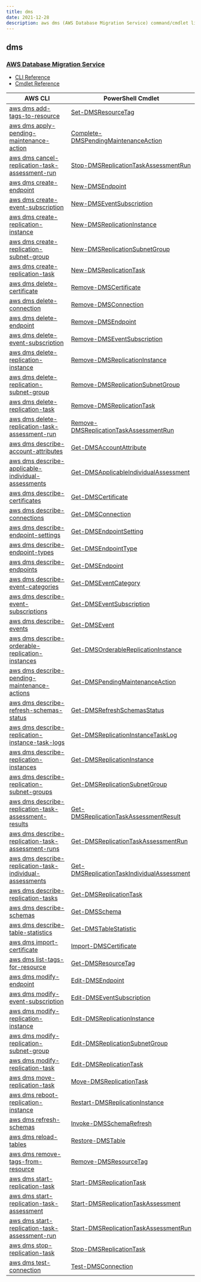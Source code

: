 ```yaml
---
title: dms
date: 2021-12-28
description: aws dms (AWS Database Migration Service) command/cmdlet list.
---
```


## dms

### [AWS Database Migration Service](https://aws.amazon.com/dms/)

* [CLI Reference](https://docs.aws.amazon.com/cli/latest/reference/dms/index.html)
* [Cmdlet Reference](https://docs.aws.amazon.com/powershell/latest/reference/items/AWS_Database_Migration_Service_cmdlets.html)

|AWS CLI|PowerShell Cmdlet|
|----|----|
|[aws dms add-tags-to-resource](https://docs.aws.amazon.com/cli/latest/reference/dms/add-tags-to-resource.html)|[Set-DMSResourceTag](https://docs.aws.amazon.com/powershell/latest/reference/items/Set-DMSResourceTag.html)|
|[aws dms apply-pending-maintenance-action](https://docs.aws.amazon.com/cli/latest/reference/dms/apply-pending-maintenance-action.html)|[Complete-DMSPendingMaintenanceAction](https://docs.aws.amazon.com/powershell/latest/reference/items/Complete-DMSPendingMaintenanceAction.html)|
|[aws dms cancel-replication-task-assessment-run](https://docs.aws.amazon.com/cli/latest/reference/dms/cancel-replication-task-assessment-run.html)|[Stop-DMSReplicationTaskAssessmentRun](https://docs.aws.amazon.com/powershell/latest/reference/items/Stop-DMSReplicationTaskAssessmentRun.html)|
|[aws dms create-endpoint](https://docs.aws.amazon.com/cli/latest/reference/dms/create-endpoint.html)|[New-DMSEndpoint](https://docs.aws.amazon.com/powershell/latest/reference/items/New-DMSEndpoint.html)|
|[aws dms create-event-subscription](https://docs.aws.amazon.com/cli/latest/reference/dms/create-event-subscription.html)|[New-DMSEventSubscription](https://docs.aws.amazon.com/powershell/latest/reference/items/New-DMSEventSubscription.html)|
|[aws dms create-replication-instance](https://docs.aws.amazon.com/cli/latest/reference/dms/create-replication-instance.html)|[New-DMSReplicationInstance](https://docs.aws.amazon.com/powershell/latest/reference/items/New-DMSReplicationInstance.html)|
|[aws dms create-replication-subnet-group](https://docs.aws.amazon.com/cli/latest/reference/dms/create-replication-subnet-group.html)|[New-DMSReplicationSubnetGroup](https://docs.aws.amazon.com/powershell/latest/reference/items/New-DMSReplicationSubnetGroup.html)|
|[aws dms create-replication-task](https://docs.aws.amazon.com/cli/latest/reference/dms/create-replication-task.html)|[New-DMSReplicationTask](https://docs.aws.amazon.com/powershell/latest/reference/items/New-DMSReplicationTask.html)|
|[aws dms delete-certificate](https://docs.aws.amazon.com/cli/latest/reference/dms/delete-certificate.html)|[Remove-DMSCertificate](https://docs.aws.amazon.com/powershell/latest/reference/items/Remove-DMSCertificate.html)|
|[aws dms delete-connection](https://docs.aws.amazon.com/cli/latest/reference/dms/delete-connection.html)|[Remove-DMSConnection](https://docs.aws.amazon.com/powershell/latest/reference/items/Remove-DMSConnection.html)|
|[aws dms delete-endpoint](https://docs.aws.amazon.com/cli/latest/reference/dms/delete-endpoint.html)|[Remove-DMSEndpoint](https://docs.aws.amazon.com/powershell/latest/reference/items/Remove-DMSEndpoint.html)|
|[aws dms delete-event-subscription](https://docs.aws.amazon.com/cli/latest/reference/dms/delete-event-subscription.html)|[Remove-DMSEventSubscription](https://docs.aws.amazon.com/powershell/latest/reference/items/Remove-DMSEventSubscription.html)|
|[aws dms delete-replication-instance](https://docs.aws.amazon.com/cli/latest/reference/dms/delete-replication-instance.html)|[Remove-DMSReplicationInstance](https://docs.aws.amazon.com/powershell/latest/reference/items/Remove-DMSReplicationInstance.html)|
|[aws dms delete-replication-subnet-group](https://docs.aws.amazon.com/cli/latest/reference/dms/delete-replication-subnet-group.html)|[Remove-DMSReplicationSubnetGroup](https://docs.aws.amazon.com/powershell/latest/reference/items/Remove-DMSReplicationSubnetGroup.html)|
|[aws dms delete-replication-task](https://docs.aws.amazon.com/cli/latest/reference/dms/delete-replication-task.html)|[Remove-DMSReplicationTask](https://docs.aws.amazon.com/powershell/latest/reference/items/Remove-DMSReplicationTask.html)|
|[aws dms delete-replication-task-assessment-run](https://docs.aws.amazon.com/cli/latest/reference/dms/delete-replication-task-assessment-run.html)|[Remove-DMSReplicationTaskAssessmentRun](https://docs.aws.amazon.com/powershell/latest/reference/items/Remove-DMSReplicationTaskAssessmentRun.html)|
|[aws dms describe-account-attributes](https://docs.aws.amazon.com/cli/latest/reference/dms/describe-account-attributes.html)|[Get-DMSAccountAttribute](https://docs.aws.amazon.com/powershell/latest/reference/items/Get-DMSAccountAttribute.html)|
|[aws dms describe-applicable-individual-assessments](https://docs.aws.amazon.com/cli/latest/reference/dms/describe-applicable-individual-assessments.html)|[Get-DMSApplicableIndividualAssessment](https://docs.aws.amazon.com/powershell/latest/reference/items/Get-DMSApplicableIndividualAssessment.html)|
|[aws dms describe-certificates](https://docs.aws.amazon.com/cli/latest/reference/dms/describe-certificates.html)|[Get-DMSCertificate](https://docs.aws.amazon.com/powershell/latest/reference/items/Get-DMSCertificate.html)|
|[aws dms describe-connections](https://docs.aws.amazon.com/cli/latest/reference/dms/describe-connections.html)|[Get-DMSConnection](https://docs.aws.amazon.com/powershell/latest/reference/items/Get-DMSConnection.html)|
|[aws dms describe-endpoint-settings](https://docs.aws.amazon.com/cli/latest/reference/dms/describe-endpoint-settings.html)|[Get-DMSEndpointSetting](https://docs.aws.amazon.com/powershell/latest/reference/items/Get-DMSEndpointSetting.html)|
|[aws dms describe-endpoint-types](https://docs.aws.amazon.com/cli/latest/reference/dms/describe-endpoint-types.html)|[Get-DMSEndpointType](https://docs.aws.amazon.com/powershell/latest/reference/items/Get-DMSEndpointType.html)|
|[aws dms describe-endpoints](https://docs.aws.amazon.com/cli/latest/reference/dms/describe-endpoints.html)|[Get-DMSEndpoint](https://docs.aws.amazon.com/powershell/latest/reference/items/Get-DMSEndpoint.html)|
|[aws dms describe-event-categories](https://docs.aws.amazon.com/cli/latest/reference/dms/describe-event-categories.html)|[Get-DMSEventCategory](https://docs.aws.amazon.com/powershell/latest/reference/items/Get-DMSEventCategory.html)|
|[aws dms describe-event-subscriptions](https://docs.aws.amazon.com/cli/latest/reference/dms/describe-event-subscriptions.html)|[Get-DMSEventSubscription](https://docs.aws.amazon.com/powershell/latest/reference/items/Get-DMSEventSubscription.html)|
|[aws dms describe-events](https://docs.aws.amazon.com/cli/latest/reference/dms/describe-events.html)|[Get-DMSEvent](https://docs.aws.amazon.com/powershell/latest/reference/items/Get-DMSEvent.html)|
|[aws dms describe-orderable-replication-instances](https://docs.aws.amazon.com/cli/latest/reference/dms/describe-orderable-replication-instances.html)|[Get-DMSOrderableReplicationInstance](https://docs.aws.amazon.com/powershell/latest/reference/items/Get-DMSOrderableReplicationInstance.html)|
|[aws dms describe-pending-maintenance-actions](https://docs.aws.amazon.com/cli/latest/reference/dms/describe-pending-maintenance-actions.html)|[Get-DMSPendingMaintenanceAction](https://docs.aws.amazon.com/powershell/latest/reference/items/Get-DMSPendingMaintenanceAction.html)|
|[aws dms describe-refresh-schemas-status](https://docs.aws.amazon.com/cli/latest/reference/dms/describe-refresh-schemas-status.html)|[Get-DMSRefreshSchemasStatus](https://docs.aws.amazon.com/powershell/latest/reference/items/Get-DMSRefreshSchemasStatus.html)|
|[aws dms describe-replication-instance-task-logs](https://docs.aws.amazon.com/cli/latest/reference/dms/describe-replication-instance-task-logs.html)|[Get-DMSReplicationInstanceTaskLog](https://docs.aws.amazon.com/powershell/latest/reference/items/Get-DMSReplicationInstanceTaskLog.html)|
|[aws dms describe-replication-instances](https://docs.aws.amazon.com/cli/latest/reference/dms/describe-replication-instances.html)|[Get-DMSReplicationInstance](https://docs.aws.amazon.com/powershell/latest/reference/items/Get-DMSReplicationInstance.html)|
|[aws dms describe-replication-subnet-groups](https://docs.aws.amazon.com/cli/latest/reference/dms/describe-replication-subnet-groups.html)|[Get-DMSReplicationSubnetGroup](https://docs.aws.amazon.com/powershell/latest/reference/items/Get-DMSReplicationSubnetGroup.html)|
|[aws dms describe-replication-task-assessment-results](https://docs.aws.amazon.com/cli/latest/reference/dms/describe-replication-task-assessment-results.html)|[Get-DMSReplicationTaskAssessmentResult](https://docs.aws.amazon.com/powershell/latest/reference/items/Get-DMSReplicationTaskAssessmentResult.html)|
|[aws dms describe-replication-task-assessment-runs](https://docs.aws.amazon.com/cli/latest/reference/dms/describe-replication-task-assessment-runs.html)|[Get-DMSReplicationTaskAssessmentRun](https://docs.aws.amazon.com/powershell/latest/reference/items/Get-DMSReplicationTaskAssessmentRun.html)|
|[aws dms describe-replication-task-individual-assessments](https://docs.aws.amazon.com/cli/latest/reference/dms/describe-replication-task-individual-assessments.html)|[Get-DMSReplicationTaskIndividualAssessment](https://docs.aws.amazon.com/powershell/latest/reference/items/Get-DMSReplicationTaskIndividualAssessment.html)|
|[aws dms describe-replication-tasks](https://docs.aws.amazon.com/cli/latest/reference/dms/describe-replication-tasks.html)|[Get-DMSReplicationTask](https://docs.aws.amazon.com/powershell/latest/reference/items/Get-DMSReplicationTask.html)|
|[aws dms describe-schemas](https://docs.aws.amazon.com/cli/latest/reference/dms/describe-schemas.html)|[Get-DMSSchema](https://docs.aws.amazon.com/powershell/latest/reference/items/Get-DMSSchema.html)|
|[aws dms describe-table-statistics](https://docs.aws.amazon.com/cli/latest/reference/dms/describe-table-statistics.html)|[Get-DMSTableStatistic](https://docs.aws.amazon.com/powershell/latest/reference/items/Get-DMSTableStatistic.html)|
|[aws dms import-certificate](https://docs.aws.amazon.com/cli/latest/reference/dms/import-certificate.html)|[Import-DMSCertificate](https://docs.aws.amazon.com/powershell/latest/reference/items/Import-DMSCertificate.html)|
|[aws dms list-tags-for-resource](https://docs.aws.amazon.com/cli/latest/reference/dms/list-tags-for-resource.html)|[Get-DMSResourceTag](https://docs.aws.amazon.com/powershell/latest/reference/items/Get-DMSResourceTag.html)|
|[aws dms modify-endpoint](https://docs.aws.amazon.com/cli/latest/reference/dms/modify-endpoint.html)|[Edit-DMSEndpoint](https://docs.aws.amazon.com/powershell/latest/reference/items/Edit-DMSEndpoint.html)|
|[aws dms modify-event-subscription](https://docs.aws.amazon.com/cli/latest/reference/dms/modify-event-subscription.html)|[Edit-DMSEventSubscription](https://docs.aws.amazon.com/powershell/latest/reference/items/Edit-DMSEventSubscription.html)|
|[aws dms modify-replication-instance](https://docs.aws.amazon.com/cli/latest/reference/dms/modify-replication-instance.html)|[Edit-DMSReplicationInstance](https://docs.aws.amazon.com/powershell/latest/reference/items/Edit-DMSReplicationInstance.html)|
|[aws dms modify-replication-subnet-group](https://docs.aws.amazon.com/cli/latest/reference/dms/modify-replication-subnet-group.html)|[Edit-DMSReplicationSubnetGroup](https://docs.aws.amazon.com/powershell/latest/reference/items/Edit-DMSReplicationSubnetGroup.html)|
|[aws dms modify-replication-task](https://docs.aws.amazon.com/cli/latest/reference/dms/modify-replication-task.html)|[Edit-DMSReplicationTask](https://docs.aws.amazon.com/powershell/latest/reference/items/Edit-DMSReplicationTask.html)|
|[aws dms move-replication-task](https://docs.aws.amazon.com/cli/latest/reference/dms/move-replication-task.html)|[Move-DMSReplicationTask](https://docs.aws.amazon.com/powershell/latest/reference/items/Move-DMSReplicationTask.html)|
|[aws dms reboot-replication-instance](https://docs.aws.amazon.com/cli/latest/reference/dms/reboot-replication-instance.html)|[Restart-DMSReplicationInstance](https://docs.aws.amazon.com/powershell/latest/reference/items/Restart-DMSReplicationInstance.html)|
|[aws dms refresh-schemas](https://docs.aws.amazon.com/cli/latest/reference/dms/refresh-schemas.html)|[Invoke-DMSSchemaRefresh](https://docs.aws.amazon.com/powershell/latest/reference/items/Invoke-DMSSchemaRefresh.html)|
|[aws dms reload-tables](https://docs.aws.amazon.com/cli/latest/reference/dms/reload-tables.html)|[Restore-DMSTable](https://docs.aws.amazon.com/powershell/latest/reference/items/Restore-DMSTable.html)|
|[aws dms remove-tags-from-resource](https://docs.aws.amazon.com/cli/latest/reference/dms/remove-tags-from-resource.html)|[Remove-DMSResourceTag](https://docs.aws.amazon.com/powershell/latest/reference/items/Remove-DMSResourceTag.html)|
|[aws dms start-replication-task](https://docs.aws.amazon.com/cli/latest/reference/dms/start-replication-task.html)|[Start-DMSReplicationTask](https://docs.aws.amazon.com/powershell/latest/reference/items/Start-DMSReplicationTask.html)|
|[aws dms start-replication-task-assessment](https://docs.aws.amazon.com/cli/latest/reference/dms/start-replication-task-assessment.html)|[Start-DMSReplicationTaskAssessment](https://docs.aws.amazon.com/powershell/latest/reference/items/Start-DMSReplicationTaskAssessment.html)|
|[aws dms start-replication-task-assessment-run](https://docs.aws.amazon.com/cli/latest/reference/dms/start-replication-task-assessment-run.html)|[Start-DMSReplicationTaskAssessmentRun](https://docs.aws.amazon.com/powershell/latest/reference/items/Start-DMSReplicationTaskAssessmentRun.html)|
|[aws dms stop-replication-task](https://docs.aws.amazon.com/cli/latest/reference/dms/stop-replication-task.html)|[Stop-DMSReplicationTask](https://docs.aws.amazon.com/powershell/latest/reference/items/Stop-DMSReplicationTask.html)|
|[aws dms test-connection](https://docs.aws.amazon.com/cli/latest/reference/dms/test-connection.html)|[Test-DMSConnection](https://docs.aws.amazon.com/powershell/latest/reference/items/Test-DMSConnection.html)|

